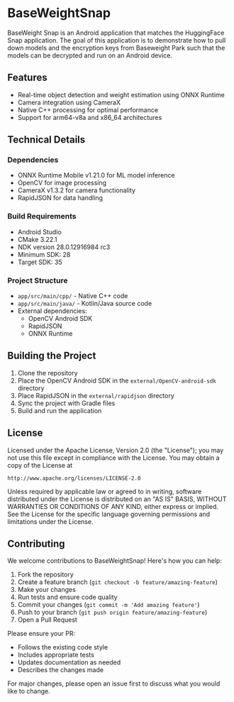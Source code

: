 # BaseWeightSnap

BaseWeight Snap is an Android application that matches the HuggingFace Snap application.  The goal of this application
is to demonstrate how to pull down models and the encryption keys from Baseweight Park such that the models can be decrypted
and run on an Android device.

## Features

- Real-time object detection and weight estimation using ONNX Runtime
- Camera integration using CameraX
- Native C++ processing for optimal performance
- Support for arm64-v8a and x86_64 architectures

## Technical Details

### Dependencies

- ONNX Runtime Mobile v1.21.0 for ML model inference
- OpenCV for image processing
- CameraX v1.3.2 for camera functionality
- RapidJSON for data handling

### Build Requirements

- Android Studio
- CMake 3.22.1
- NDK version 28.0.12916984 rc3
- Minimum SDK: 28
- Target SDK: 35

### Project Structure

- `app/src/main/cpp/` - Native C++ code
- `app/src/main/java/` - Kotlin/Java source code
- External dependencies:
  - OpenCV Android SDK
  - RapidJSON
  - ONNX Runtime

## Building the Project

1. Clone the repository
2. Place the OpenCV Android SDK in the `external/OpenCV-android-sdk` directory
3. Place RapidJSON in the `external/rapidjson` directory
4. Sync the project with Gradle files
5. Build and run the application

## License

Licensed under the Apache License, Version 2.0 (the "License");
you may not use this file except in compliance with the License.
You may obtain a copy of the License at

    http://www.apache.org/licenses/LICENSE-2.0

Unless required by applicable law or agreed to in writing, software
distributed under the License is distributed on an "AS IS" BASIS,
WITHOUT WARRANTIES OR CONDITIONS OF ANY KIND, either express or implied.
See the License for the specific language governing permissions and
limitations under the License.

## Contributing

We welcome contributions to BaseWeightSnap! Here's how you can help:

1. Fork the repository
2. Create a feature branch (`git checkout -b feature/amazing-feature`)
3. Make your changes
4. Run tests and ensure code quality
5. Commit your changes (`git commit -m 'Add amazing feature'`)
6. Push to your branch (`git push origin feature/amazing-feature`)
7. Open a Pull Request

Please ensure your PR:
- Follows the existing code style
- Includes appropriate tests
- Updates documentation as needed
- Describes the changes made

For major changes, please open an issue first to discuss what you would like to change.
